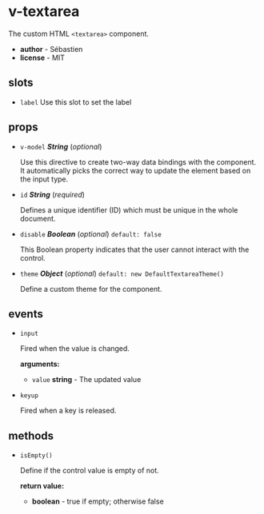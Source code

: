 # v-textarea 

The custom HTML `<textarea>` component. 

- **author** - Sébastien 
- **license** - MIT 

## slots 

- `label` Use this slot to set the label 

## props 

- `v-model` ***String*** (*optional*) 

  Use this directive to create two-way data bindings with the component.
  It automatically picks the correct way to update the element based on the input type. 

- `id` ***String*** (*required*) 

  Defines a unique identifier (ID) which must be unique in the whole document. 

- `disable` ***Boolean*** (*optional*) `default: false` 

  This Boolean property indicates that the user cannot interact with the control. 

- `theme` ***Object*** (*optional*) `default: new DefaultTextareaTheme()` 

  Define a custom theme for the component. 

## events 

- `input` 

  Fired when the value is changed. 

  **arguments:** 

     - `value` **string** - The updated value 

- `keyup` 

  Fired when a key is released. 

## methods 

- `isEmpty()` 

  Define if the control value is empty of not. 

   **return value:** 

     - **boolean** - true if empty; otherwise false 
